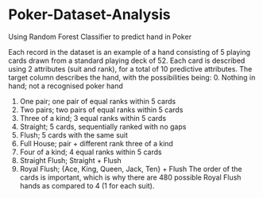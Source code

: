 # Poker-Dataset-Analysis
Using Random Forest Classifier to predict hand in Poker

Each record in the dataset is an example of a hand consisting of 5 playing cards drawn from a standard playing deck of 52. Each card is described using 2 attributes (suit and rank), for a total of 10 predictive attributes. The target column describes the hand, with the possibilities being: 0. Nothing in hand; not a recognised poker hand

1. One pair; one pair of equal ranks within 5 cards
2. Two pairs; two pairs of equal ranks within 5 cards
3. Three of a kind; 3 equal ranks within 5 cards
4. Straight; 5 cards, sequentially ranked with no gaps
5. Flush; 5 cards with the same suit
6. Full House; pair + different rank three of a kind
7. Four of a kind; 4 equal ranks within 5 cards
8. Straight Flush; Straight + Flush
9. Royal Flush; {Ace, King, Queen, Jack, Ten} + Flush
The order of the cards is important, which is why there are 480 possible Royal Flush hands as compared to 4 (1 for each suit).

